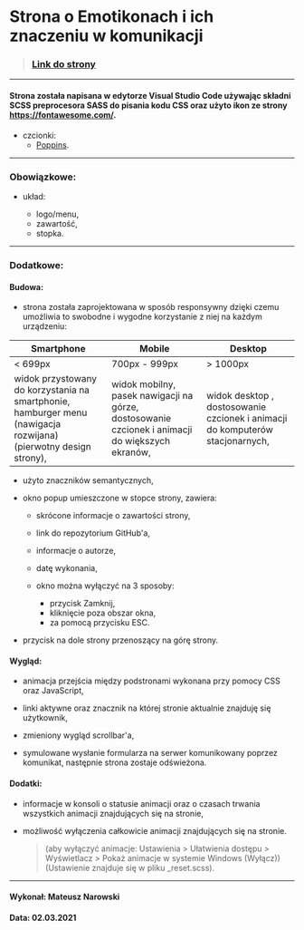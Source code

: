 # Strona o Emotikonach i ich znaczeniu w komunikacji

> ### [Link do strony](https://malelus.github.io/Emotikony/)

---

#### Strona została napisana w edytorze Visual Studio Code używając składni SCSS preprocesora SASS do pisania kodu CSS oraz użyto ikon ze strony https://fontawesome.com/.

- czcionki:
  - [Poppins](https://fonts.google.com/specimen/Poppins).

---

### Obowiązkowe:

- układ:

  - logo/menu,
  - zawartość,
  - stopka.

---

### Dodatkowe:

#### Budowa:

- strona została zaprojektowana w sposób responsywny dzięki czemu umożliwia to swobodne i wygodne korzystanie z niej na każdym urządzeniu:

| Smartphone                                                                                                       | Mobile                                                                                          | Desktop                                                                       |
| ---------------------------------------------------------------------------------------------------------------- | ----------------------------------------------------------------------------------------------- | ----------------------------------------------------------------------------- |
| < 699px                                                                                                          | 700px - 999px                                                                                   | > 1000px                                                                      |
| widok przystowany do korzystania na smartphonie, hamburger menu (nawigacja rozwijana) (pierwotny design strony), | widok mobilny, pasek nawigacji na górze, dostosowanie czcionek i animacji do większych ekranów, | widok desktop , dostosowanie czcionek i animacji do komputerów stacjonarnych, |

- użyto znaczników semantycznych,

- okno popup umieszczone w stopce strony, zawiera:

  - skrócone informacje o zawartości strony,
  - link do repozytorium GitHub'a,
  - informacje o autorze,
  - datę wykonania,

  - okno można wyłączyć na 3 sposoby:

    - przycisk Zamknij,
    - kliknięcie poza obszar okna,
    - za pomocą przycisku ESC.

- przycisk na dole strony przenoszący na górę strony.

#### Wygląd:

- animacja przejścia między podstronami wykonana przy pomocy CSS oraz JavaScript,

- linki aktywne oraz znacznik na której stronie aktualnie znajduję się użytkownik,

- zmieniony wygląd scrollbar'a,

- symulowane wysłanie formularza na serwer komunikowany poprzez komunikat, następnie strona zostaje odświeżona.

#### Dodatki:

- informacje w konsoli o statusie animacji oraz o czasach trwania wszystkich animacji znajdujących się na stronie,

- możliwość wyłączenia całkowicie animacji znajdujących się na stronie.

  > (aby wyłączyć animacje: Ustawienia > Ułatwienia dostępu > Wyświetlacz > Pokaż animacje w systemie Windows (Wyłącz)) (Ustawienie znajduje się w pliku \_reset.scss).

---

#### Wykonał: Mateusz Narowski

#### Data: 02.03.2021
